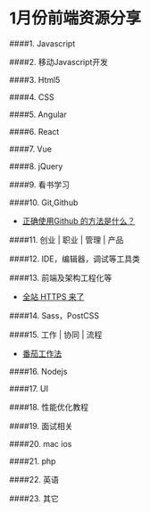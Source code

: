# 1月份前端资源分享
####1. Javascript


####2. 移动Javascript开发

####3. Html5

####4. CSS

####5. Angular

####6. React

####7. Vue

####8. jQuery

####9. 看书学习


####10. Git,Github
- [正确使用Github 的方法是什么？](http://segmentfault.com/q/1010000004240527)

####11. 创业 | 职业 | 管理 | 产品

####12. IDE，编辑器，调试等工具类

####13. 前端及架构工程化等
- [全站 HTTPS 来了](http://geek.csdn.net/news/detail/48765)

####14. Sass，PostCSS

####15. 工作 | 协同 | 流程
- [番茄工作法](http://baike.baidu.com/view/5259318.htm)

####16. Nodejs

####17. UI

####18. 性能优化教程

####19. 面试相关

####20. mac ios

####21. php

####22. 英语

####23. 其它

